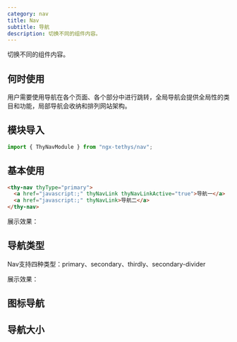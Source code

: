 ```yaml
---
category: nav
title: Nav
subtitle: 导航
description: 切换不同的组件内容。
---
```


<div class="dg-alert dg-alert-info">切换不同的组件内容。</div>

## 何时使用

用户需要使用导航在各个页面、各个部分中进行跳转，全局导航会提供全局性的类目和功能，局部导航会收纳和排列网站架构。

## 模块导入
```ts
import { ThyNavModule } from "ngx-tethys/nav";
```
## 基本使用
```html
<thy-nav thyType="primary">
  <a href="javascript:;" thyNavLink thyNavLinkActive="true">导航一</a>
  <a href="javascript:;" thyNavLink>导航二</a>
</thy-nav>
```
展示效果：
<example name="thy-nav-basic-example"></example>

## 导航类型
Nav支持四种类型：primary、secondary、thirdly、secondary-divider

展示效果：
<example name="thy-nav-type-example"></example>

## 图标导航
<example name="thy-nav-icon-nav-example"></example>

## 导航大小
<example name="thy-nav-size-example"></example>


